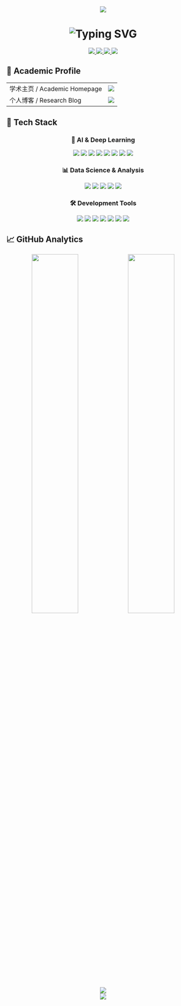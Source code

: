 <div align="center">
  <img src="https://capsule-render.vercel.app/api?type=waving&color=gradient&customColorList=6,12,19,20,16&height=200&section=header&text=AI%20Research%20Engineer&fontSize=50&fontColor=fff&animation=twinkling&fontAlignY=35&desc=Exploring%20the%20Frontiers%20of%20Artificial%20Intelligence&descAlignY=55"/>
</div>

<h1 align="center">
  <img src="https://readme-typing-svg.herokuapp.com?font=Fira+Code&size=32&duration=2800&pause=2000&color=A9FEF7&center=true&vCenter=true&width=600&lines=Hello%2C+I'm+jimtom(Rose%E5%8C%97%E6%B8%AF);AI+%26+Deep+Learning+Researcher;Pushing+Boundaries+of+AI;Building+the+Future+with+Code" alt="Typing SVG" />
</h1>

<div align="center">
  <a href="mailto:jimt40395@gmail.com">
    <img src="https://img.shields.io/badge/Gmail-jimt40395%40gmail.com-D14836?style=for-the-badge&logo=gmail&logoColor=white"/>
  </a>
  <a href="https://twitter.com/jimt40395">
    <img src="https://img.shields.io/badge/X-%40jimt40395-000000?style=for-the-badge&logo=x&logoColor=white"/>
  </a>
  <a href="https://www.instagram.com/jimtom592_">
    <img src="https://img.shields.io/badge/Instagram-%40jimtom592__-E4405F?style=for-the-badge&logo=instagram&logoColor=white"/>
  </a>
  <a href="https://huggingface.co/roseking">
    <img src="https://img.shields.io/badge/🤗_HuggingFace-jimtom-FFD21E?style=for-the-badge"/>
  </a>
</div>

## 🧠 Academic Profile

<div align="left">
  <table>
    <tr>
      <td>
        学术主页 / Academic Homepage
      </td>
      <td>
        <a href="" target="_blank">
          <img src="https://img.shields.io/badge/Researcher-junfeng_xiao-2EC4B6?style=for-the-badge&logo=Researcher&logoColor=white"/>
        </a>
      </td>
    </tr>
    <tr>
      <td>
        个人博客 / Research Blog
      </td>
      <td>
        <a href="https://na4ec0b6aem.feishu.cn/wiki/KsZxw7NuKiQnolkGm5icawl9nrg" target="_blank">
          <img src="https://img.shields.io/badge/Blog-Technical_Notes-6C5CE7?style=for-the-badge&logo=Blog&logoColor=white"/>
        </a>
      </td>
    </tr>
  </table>
</div>

## 🤖 Tech Stack

<div align="center">

### 🧠 AI & Deep Learning
<p>
  <img src="https://img.shields.io/badge/OpenAI-412991?style=for-the-badge&logo=openai&logoColor=white"/>
  <img src="https://img.shields.io/badge/Claude-5A67D8?style=for-the-badge&logo=anthropic&logoColor=white"/>
  <img src="https://img.shields.io/badge/PyTorch-%23EE4C2C.svg?style=for-the-badge&logo=PyTorch&logoColor=white"/>
  <img src="https://img.shields.io/badge/TensorFlow-%23FF6F00.svg?style=for-the-badge&logo=TensorFlow&logoColor=white"/>
  <img src="https://img.shields.io/badge/Keras-%23D00000.svg?style=for-the-badge&logo=Keras&logoColor=white"/>
  <img src="https://img.shields.io/badge/Scikit--Learn-%23F7931E.svg?style=for-the-badge&logo=scikit-learn&logoColor=white"/>
  <img src="https://img.shields.io/badge/CUDA-%2376B900.svg?style=for-the-badge&logo=nvidia&logoColor=white"/>
  <img src="https://img.shields.io/badge/Transformers-%23FF6F61.svg?style=for-the-badge&logo=huggingface&logoColor=white"/>
</p>

### 📊 Data Science & Analysis
<p>
  <img src="https://img.shields.io/badge/Pandas-%23150458.svg?style=for-the-badge&logo=pandas&logoColor=white"/>
  <img src="https://img.shields.io/badge/NumPy-%23013243.svg?style=for-the-badge&logo=numpy&logoColor=white"/>
  <img src="https://img.shields.io/badge/Matplotlib-%2311557c.svg?style=for-the-badge&logo=python&logoColor=white"/>
  <img src="https://img.shields.io/badge/Jupyter-%23F37626.svg?style=for-the-badge&logo=Jupyter&logoColor=white"/>
  <img src="https://img.shields.io/badge/SciPy-%238CAAE6.svg?style=for-the-badge&logo=scipy&logoColor=white"/>
</p>

### 🛠️ Development Tools
<p>
  <img src="https://img.shields.io/badge/Python-%233776AB.svg?style=for-the-badge&logo=python&logoColor=white"/>
  <img src="https://img.shields.io/badge/Go-%2300ADD8.svg?style=for-the-badge&logo=go&logoColor=white"/>
  <img src="https://img.shields.io/badge/Node.js-%23339933.svg?style=for-the-badge&logo=node.js&logoColor=white"/>
  <img src="https://img.shields.io/badge/Docker-%232496ED.svg?style=for-the-badge&logo=docker&logoColor=white"/>
  <img src="https://img.shields.io/badge/Git-%23F05032.svg?style=for-the-badge&logo=git&logoColor=white"/>
  <img src="https://img.shields.io/badge/MySQL-%234479A1.svg?style=for-the-badge&logo=mysql&logoColor=white"/>
  <img src="https://img.shields.io/badge/VSCode-%23007ACC.svg?style=for-the-badge&logo=visual-studio-code&logoColor=white"/>
</p>

</div>

## 📈 GitHub Analytics

<div align="center">
  <img src="https://github-readme-stats.vercel.app/api?username=2404589803&show_icons=true&theme=tokyonight&hide_border=true&bg_color=0D1117&title_color=58A6FF&icon_color=58A6FF&text_color=C9D1D9" width="49%" />
  <img src="https://github-readme-stats.vercel.app/api/top-langs/?username=2404589803&layout=compact&theme=tokyonight&hide_border=true&bg_color=0D1117&title_color=58A6FF&text_color=C9D1D9" width="49%" />
</div>

<div align="center">
  <img src="https://komarev.com/ghpvc/?username=2404589803&color=58A6FF&style=for-the-badge&label=Profile+Views"/>
</div>

<div align="center">
  <img src="https://capsule-render.vercel.app/api?type=waving&color=gradient&customColorList=6,12,19,20,16&height=100&section=footer&animation=twinkling"/>
</div>
